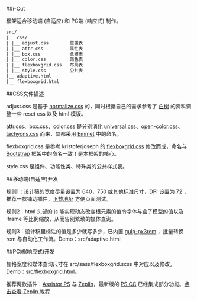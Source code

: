 ﻿##i-Cut

框架适合移动端 (自适应) 和 PC端 (响应式) 制作。

```txt
src/
|__ css/
| |__ adjust.css		重置表
| |__ attr.css			属性表
| |__ box.css			盒模表
| |__ color.css			颜色表
| |__ flexboxgrid.css	布局表
| |__ style.css			公共表
|__ adaptive.html
|__ flexboxgrid.html
```
##CSS文件描述

adjust.css 是基于 [normalize.css](https://github.com/necolas/normalize.css) 的，同时根据自己的需求参考了 [白树](http://www.cnblogs.com/PeunZhang/p/3407453.html) 的资料调整一些 reset css 以及 html 模版。

attr.css、box.css、color.css 是分别消化 [universal.css](https://github.com/marmelab/universal.css)、[open-color.css](https://github.com/yeun/open-color)、[tachyons.css](https://github.com/tachyons-css/tachyons) 而来，其都采用 [Emmet](http://docs.emmet.io/cheat-sheet/) 中的命名。

flexboxgrid.css 是参考 kristoferjoseph 的 [flexboxgrid.css](https://github.com/kristoferjoseph/flexboxgrid) 修改而成，命名与 [Bootstrap](https://github.com/twbs/bootstrap) 框架中的命名一致！是本框架的核心。

style.css 是组件、功能性类、特殊类的公共样式表。

##移动端(自适应)开发

规则1：设计稿的宽度尽量设置为 640，750 或其他标准尺寸，DPI 设置为 72 ，推荐一款铺助插件，[下载地址](https://chrome.google.com/webstore/detail/perfectpixel-by-welldonec/dkaagdgjmgdmbnecmcefdhjekcoceebi?utm_source=chrome-app-launcher-info-dialog) 方便页面测试。

规则2：html 头部的 js 能实现动态改变根元素的值令字体与盒子模型的值以及 iframe 等比例缩放，从而告别繁琐的媒体查询。

规则3：设计稿里标注的值是多少就写多少，已内置 [gulp-px3rem](https://www.npmjs.com/package/gulp-px3rem) ，批量转换 rem 与自动化工作流。Demo：src/adaptive.html

##PC端(响应式)开发

栅格宽度和媒体查询尺寸在 src/sass/flexboxgrid.scss 中对应以及修改。Demo：src/flexboxgrid.html。

推荐两款插件：[Assistor PS](http://witstudio.net/) 与 [Zeplin](https://zeplin.io/)，最新版的 [PS CC](http://www.adobe.com/products/photoshop.html) 已经集成部分功能。[点击查看 Zeplin 教程](http://blog.163.com/zbj_jbz/blog/static/212615164201692210316119/)